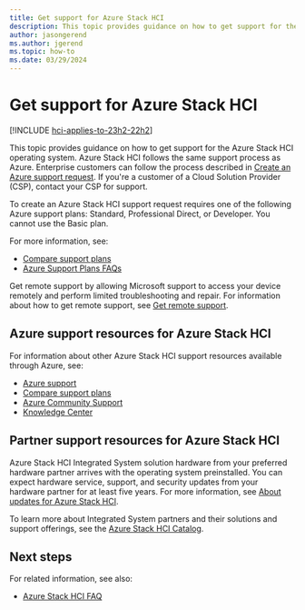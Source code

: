 ```yaml
---
title: Get support for Azure Stack HCI
description: This topic provides guidance on how to get support for the Azure Stack HCI operating system.
author: jasongerend
ms.author: jgerend
ms.topic: how-to
ms.date: 03/29/2024
---
```


# Get support for Azure Stack HCI

[!INCLUDE [hci-applies-to-23h2-22h2](../../includes/hci-applies-to-23h2-22h2.md)]

This topic provides guidance on how to get support for the Azure Stack HCI operating system. Azure Stack HCI follows the same support process as Azure. Enterprise customers can follow the process described in [Create an Azure support request](/azure/azure-portal/supportability/how-to-create-azure-support-request). If you're a customer of a Cloud Solution Provider (CSP), contact your CSP for support.

To create an Azure Stack HCI support request requires one of the following Azure support plans: Standard, Professional Direct, or Developer. You cannot use the Basic plan.

For more information, see:

- [Compare support plans](https://azure.microsoft.com/support/plans/)
- [Azure Support Plans FAQs](https://azure.microsoft.com/support/faq/)

Get remote support by allowing Microsoft support to access your device remotely and perform limited troubleshooting and repair. For information about how to get remote support, see [Get remote support](get-remote-support.md).

## Azure support resources for Azure Stack HCI

For information about other Azure Stack HCI support resources available through Azure, see:

- [Azure support](https://azure.microsoft.com/support/options/)
- [Compare support plans](https://azure.microsoft.com/support/plans/)
- [Azure Community Support](https://azure.microsoft.com/support/community/)
- [Knowledge Center](https://azure.microsoft.com/resources/knowledge-center/)

## Partner support resources for Azure Stack HCI

Azure Stack HCI Integrated System solution hardware from your preferred hardware partner arrives with the operating system preinstalled. You can expect hardware service, support, and security updates from your hardware partner for at least five years. For more information, see [About updates for Azure Stack HCI](../update/update-phases-23h2.md).

To learn more about Integrated System partners and their solutions and support offerings, see the [Azure Stack HCI Catalog](https://aka.ms/AzureStackHCICatalog).

## Next steps

For related information, see also:

- [Azure Stack HCI FAQ](../faq.yml)
